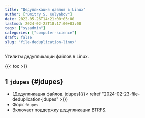 ```yaml
---
title: "Дедупликация файлов в Linux"
author: ["Dmitry S. Kulyabov"]
date: 2022-05-26T14:21:00+03:00
lastmod: 2024-02-23T18:17:00+03:00
tags: ["sysadmin"]
categories: ["computer-science"]
draft: false
slug: "file-deduplication-linux"
---
```


Утилиты дедупликации файлов в Linux.

<!--more-->

{{< toc >}}


## <span class="section-num">1</span> `jdupes` {#jdupes}

-   [Дедупликация файлов. jdupes]({{< relref "2024-02-23-file-deduplication-jdupes" >}})
-   Форк `fdupes`.
-   Включает поддержку дедупликации BTRFS.
